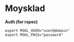 # Moysklad

**Auth (for rspec)**

    export MSKL_USER="user@domain"
    export MSKL_PASS="password"


